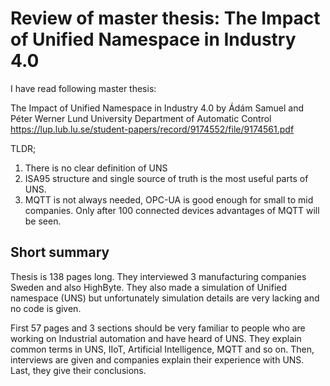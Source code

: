 # Review of master thesis: The Impact of Unified Namespace in Industry 4.0

I have read following master thesis:

The Impact of Unified Namespace in Industry 4.0
by Ádám Samuel and Péter Werner 
Lund University
Department of Automatic Control
https://lup.lub.lu.se/student-papers/record/9174552/file/9174561.pdf


TLDR; 

1. There is no clear definition of UNS
2. ISA95 structure and single source of truth is the most useful parts of UNS.
3. MQTT is not always needed, OPC-UA is good enough for small to mid companies. Only after 100 connected devices advantages of MQTT will be seen.

## Short summary


Thesis is 138 pages long.
They interviewed 3 manufacturing companies Sweden and also HighByte.
They also made a simulation of Unified namespace (UNS) but unfortunately simulation details are very lacking and no code is given.

First 57 pages and 3 sections should be very familiar to people who are working on Industrial automation and have heard of UNS.
They explain common terms in UNS, IIoT, Artificial Intelligence, MQTT and so on.
Then, interviews are given and companies explain their experience with UNS.
Last, they give their conclusions.

